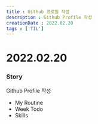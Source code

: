 ```yaml
---
title : Github 프로필 작성
description : Github Profile 작성
creationDate : 2022.02.20
tags : ['TIL']
---
```


# 2022.02.20

### Story
Github Profile 작성
- My Routine
- Week Todo
- Skills